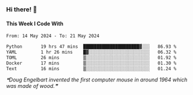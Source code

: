 ### Hi there! 👋

#### This Week I Code With
<!--START_SECTION:waka-->

```txt
From: 14 May 2024 - To: 21 May 2024

Python       19 hrs 47 mins  █████████████████████▓░░░   86.93 %
YAML         1 hr 26 mins    █▓░░░░░░░░░░░░░░░░░░░░░░░   06.32 %
TOML         26 mins         ▒░░░░░░░░░░░░░░░░░░░░░░░░   01.92 %
Docker       17 mins         ▒░░░░░░░░░░░░░░░░░░░░░░░░   01.30 %
Text         16 mins         ▒░░░░░░░░░░░░░░░░░░░░░░░░   01.24 %
```

<!--END_SECTION:waka-->

<!--STARTS_HERE_QUOTE_README-->
<i>❝Doug Engelbart invented the first computer mouse in around 1964 which was made of wood.❞</i>
<!--ENDS_HERE_QUOTE_README-->
